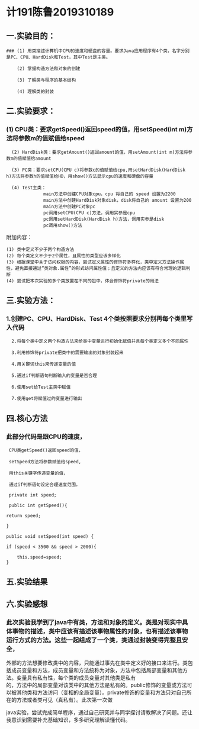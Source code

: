 # 计191陈鲁2019310189

## 一.实验目的：
    ### (1) 用类描述计算机中CPU的速度和硬盘的容量。要求Java应用程序有4个类，名字分别是PC、CPU、HardDisk和Test，其中Test是主类。
        
        (2) 掌握构造方法和对象的创建
        
        (3) 了解类与程序的基本结构
        
        (4) 理解类的封装

## 二.实验要求：
  ### (1) CPU类：要求getSpeed()返回speed的值，用setSpeed(int m)方法将参数m的值赋值给speed
      
      (2) HardDisk类：要求getAmount()返回amount的值，用setAmount(int m)方法将参数m的值赋值给amount
      
      (3) PC类：要求setCPU(CPU c)将参数c的值赋值给cpu,用setHardDisk(HardDisk h)方法将参数h的值赋值给HD，用show()方法显示cpu的速度和硬盘的容量
      
      (4) Test主类：
                  main方法中创建CPU对象cpu，cpu 将自己的 speed 设置为2200
                  main方法中创建HardDisk对象disk，disk将自己的 amount 设置为200
                  main方法中创建PC对象pc
                  pc调用setCPU(CPU c)方法，调用实参是cpu
                  pc调用setHardDisk(HardDisk h)方法，调用实参是disk
                  pc调用show()方法
附加内容：
    
    (1) 类中定义不少于两个构造方法
    (2) 每个类定义不少于2个属性，且属性的类型应该多样化
    (3) 根据课堂中关于访问权限的内容，尝试定义属性的修饰符多样化，类中定义方法操作属性，避免直接通过“类对象.属性”的形式访问属性值；且定义的方法内应该有符合常理的逻辑判断
    (4) 尝试把本次实验的多个类放置在不同的包中，体会修饰符private的用法

## 三.实验方法：
  
  ### 1.创建PC、CPU、HardDisk、Test 4个类按照要求分别再每个类里写入代码
       
      2.将每个类中定义两个构造方法来给类中变量进行初始化赋值并且每个类定义多个不同属性
      
      3.利用修饰符private把类中的需要输出的对象封装起来
      
      4.用关键词this来传递变量的值
      
      5.通过if判断语句判断输入的变量是否合理
      
      6.使用set给Test主类中赋值
      
      7.使用get将赋值过的变量进行输出
       
## 四.核心方法
 
 ### 此部分代码是跟CPU的速度，
     
     CPU类getSpeed()返回speed的值，
     
     setSpeed方法将参数赋值给speed,
     
     用this关键字传递变量的值，
     
     通过if判断语句设定合理速度范围。
     
     private int speed;
     
     public int getSpeed(){
     
    return speed;
    
    }

    public void setSpeed(int speed) {
    
    if (speed < 3500 && speed > 2000){
    
        this.speed=speed;
    }
     
 ## 五.实验结果
 
 ## 六.实验感想
 ###  此次实验我学到了java中有类，方法和对象的定义。类是对现实中具体事物的描述，类中应该有描述该事物属性的对象，也有描述该事物运行方式的方法。这些一起组成了一个类，类通过封装变得完整且安全，    
  外部的方法想要修改类中的内容，只能通过事先在类中定义好的接口来进行。类包括成员变量和方法，成员变量和方法统称为对象，方法中包括局部变量和其他方法。变量具有私有性，每个类的成员变量对其他类是私有   
  的，方法中的局部变量对该类中的其他方法是私有的。public修饰的变量或方法可以被其他类和方法访问（变相的全局变量）。private修饰的变量和方法只对自己所在的方法或者类可见（真私有）。此次第一次做
  
  java实验，尝试完成简单程序，通过自己研究并与同学探讨请教解决了问题。还让我意识到需要补充基础知识，多多研究理解读懂代码。

